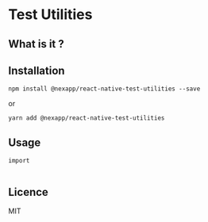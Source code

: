 # Test Utilities 

## What is it ?



## Installation

`npm install @nexapp/react-native-test-utilities --save`

or

`yarn add @nexapp/react-native-test-utilities`

## Usage

`import `

```

```

## Licence
MIT
